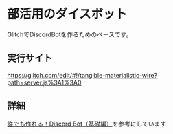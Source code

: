 # 部活用のダイスボット

GlitchでDiscordBotを作るためのベースです。
　
## 実行サイト　
https://glitch.com/edit/#!/tangible-materialistic-wire?path=server.js%3A1%3A0


## 詳細

[誰でも作れる！Discord Bot（基礎編）](https://note.com/exteoi/n/nf1c37cb26c41)を参考にしています
